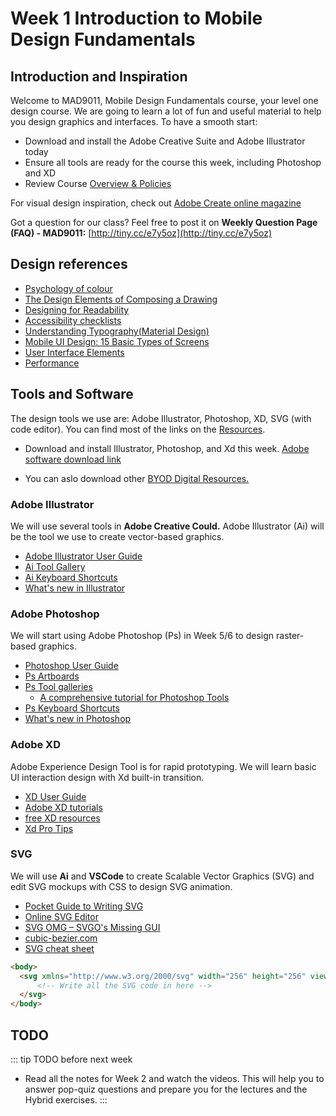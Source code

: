 # Week 1 Introduction to Mobile Design Fundamentals

## Introduction and Inspiration

Welcome to MAD9011, Mobile Design Fundamentals course, your level one design course. We are going to learn a lot of fun and useful material to help you design graphics and interfaces.  To have a smooth start: 

- Download and install the Adobe Creative Suite and Adobe Illustrator today 
- Ensure all tools are ready for the course this week, including Photoshop and XD
- Review Course [Overview & Policies](../../overview/)

For visual design inspiration, check out [Adobe Create online magazine](https://create.adobe.com/)

Got a question for our class? Feel free to post it on **Weekly Question Page (FAQ) - MAD9011:** [http://tiny.cc/e7y5oz](http://tiny.cc/e7y5oz)


## Design references
- [Psychology of colour](https://www.bcrpainting.com.au/bcrpainterblogs/2017/9/1/why-should-you-pay-attention-to-colour-psychology)
- [The Design Elements of Composing a Drawing](https://www.dummies.com/art-center/performing-arts/drawing/the-design-elements-of-composing-a-drawing/)
- [Designing for Readability](https://www.toptal.com/designers/typography/web-typography-infographic)
- [Accessibility checklists](https://learn-the-web.algonquindesign.ca/topics/accessibility-checklist/)
- [Understanding Typography(Material Design)](https://material.io/design/typography/understanding-typography.html#type-properties)
- [Mobile UI Design: 15 Basic Types of Screens](https://blog.tubikstudio.com/mobile-ui-design-15-basic-types-of-screens/)
- [User Interface Elements](https://www.usability.gov/how-to-and-tools/methods/user-interface-elements.html)
- [Performance](https://learn-the-web.algonquindesign.ca/topics/performance/)


## Tools and Software

The design tools we use are: Adobe Illustrator, Photoshop, XD, SVG (with code editor). You can find most of the links on the [Resources](../../resources/).

- Download and install Illustrator, Photoshop, and Xd this week. [Adobe software download link](http://www7.algonquincollege.com/byod/adobe.htm)

- You can aslo download other [BYOD Digital Resources.](http://www7.algonquincollege.com/byod/software.htm) 


### Adobe Illustrator

We will use several tools in **Adobe Creative Could.** Adobe Illustrator (Ai) will be the tool we use to create vector-based graphics.

- [Adobe Illustrator User Guide](https://helpx.adobe.com/illustrator/user-guide.html)
- [Ai Tool Gallery](https://helpx.adobe.com/illustrator/using/tool-galleries.html)
- [Ai Keyboard Shortcuts](https://helpx.adobe.com/illustrator/using/default-keyboard-shortcuts.html)
- [What's new in Illustrator](https://helpx.adobe.com/ca/illustrator/using/whats-new.html)


### Adobe Photoshop

We will start using Adobe Photoshop (Ps) in Week 5/6 to design raster-based graphics. 

- [Photoshop User Guide](https://helpx.adobe.com/photoshop/user-guide.html)
- [Ps Artboards](https://helpx.adobe.com/photoshop/using/artboards.html)
- [Ps Tool galleries](https://helpx.adobe.com/photoshop/using/tools.html)
  - [A comprehensive tutorial for Photoshop Tools](http://www.photoshop-bootcamp.com/beginners-guide-photoshop-tools-toolbar/)
- [Ps Keyboard Shortcuts](https://helpx.adobe.com/ca/photoshop/using/default-keyboard-shortcuts.html)
- [What's new in Photoshop](https://helpx.adobe.com/ca/photoshop/using/whats-new.html)


### Adobe XD
Adobe Experience Design Tool is for rapid prototyping. We will learn basic UI interaction design with Xd built-in transition.

- [XD User Guide](https://helpx.adobe.com/ca/xd/user-guide.html)
- [Adobe XD tutorials](https://helpx.adobe.com/ca/xd/tutorials.html)
- [free XD resources](https://www.adobe.com/ca/products/xd/resources.html)
- [Xd Pro Tips](https://letsxd.com/protips)


### SVG

We will use **Ai** and **VSCode** to create Scalable Vector Graphics (SVG) and edit SVG mockups with CSS to design SVG animation.

- [Pocket Guide to Writing SVG](https://svgpocketguide.com/book)
- [Online SVG Editor](http://petercollingridge.appspot.com/svg-editor)
- [SVG OMG – SVGO's Missing GUI](https://jakearchibald.github.io/svgomg)
- [cubic-bezier.com](https://cubic-bezier.com/#.17,.67,.83,.67)
- [SVG cheat sheet](https://learn-the-web.algonquindesign.ca/topics/svg-cheat-sheet)

```html w/ SVG
<body>
  <svg xmlns="http://www.w3.org/2000/svg" width="256" height="256" viewBox="0 0 256 256" >
      <!-- Write all the SVG code in here -->
  </svg>
</body>
```

## TODO

::: tip TODO before next week

- Read all the notes for Week 2 and watch the videos. This will help you to answer pop-quiz questions and prepare you for the lectures and the Hybrid exercises.
  :::
